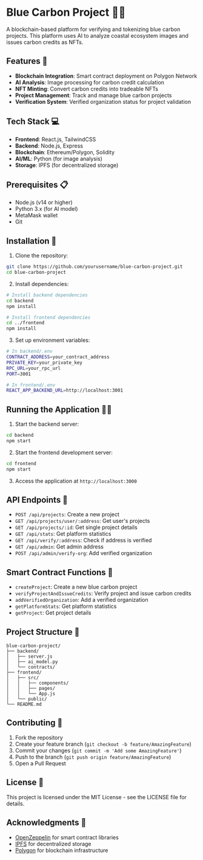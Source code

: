 # Blue Carbon Project 🌊🌱

A blockchain-based platform for verifying and tokenizing blue carbon projects. This platform uses AI to analyze coastal ecosystem images and issues carbon credits as NFTs.

## Features 🚀

- **Blockchain Integration**: Smart contract deployment on Polygon Network
- **AI Analysis**: Image processing for carbon credit calculation
- **NFT Minting**: Convert carbon credits into tradeable NFTs
- **Project Management**: Track and manage blue carbon projects
- **Verification System**: Verified organization status for project validation

## Tech Stack 💻

- **Frontend**: React.js, TailwindCSS
- **Backend**: Node.js, Express
- **Blockchain**: Ethereum/Polygon, Solidity
- **AI/ML**: Python (for image analysis)
- **Storage**: IPFS (for decentralized storage)

## Prerequisites 📋

- Node.js (v14 or higher)
- Python 3.x (for AI model)
- MetaMask wallet
- Git

## Installation 🔧

1. Clone the repository:

```bash
git clone https://github.com/yourusername/blue-carbon-project.git
cd blue-carbon-project
```

2. Install dependencies:

```bash
# Install backend dependencies
cd backend
npm install

# Install frontend dependencies
cd ../frontend
npm install
```

3. Set up environment variables:

```bash
# In backend/.env
CONTRACT_ADDRESS=your_contract_address
PRIVATE_KEY=your_private_key
RPC_URL=your_rpc_url
PORT=3001

# In frontend/.env
REACT_APP_BACKEND_URL=http://localhost:3001
```

## Running the Application 🏃‍♂️

1. Start the backend server:

```bash
cd backend
npm start
```

2. Start the frontend development server:

```bash
cd frontend
npm start
```

3. Access the application at `http://localhost:3000`

## API Endpoints 📡

- `POST /api/projects`: Create a new project
- `GET /api/projects/user/:address`: Get user's projects
- `GET /api/projects/:id`: Get single project details
- `GET /api/stats`: Get platform statistics
- `GET /api/verify/:address`: Check if address is verified
- `GET /api/admin`: Get admin address
- `POST /api/admin/verify-org`: Add verified organization

## Smart Contract Functions 📘

- `createProject`: Create a new blue carbon project
- `verifyProjectAndIssueCredits`: Verify project and issue carbon credits
- `addVerifiedOrganization`: Add a verified organization
- `getPlatformStats`: Get platform statistics
- `getProject`: Get project details

## Project Structure 📁

```
blue-carbon-project/
├── backend/
│   ├── server.js
│   ├── ai_model.py
│   └── contracts/
├── frontend/
│   ├── src/
│   │   ├── components/
│   │   ├── pages/
│   │   └── App.js
│   └── public/
└── README.md
```

## Contributing 🤝

1. Fork the repository
2. Create your feature branch (`git checkout -b feature/AmazingFeature`)
3. Commit your changes (`git commit -m 'Add some AmazingFeature'`)
4. Push to the branch (`git push origin feature/AmazingFeature`)
5. Open a Pull Request

## License 📝

This project is licensed under the MIT License - see the LICENSE file for details.

## Acknowledgments 🙏

- [OpenZeppelin](https://openzeppelin.com/) for smart contract libraries
- [IPFS](https://ipfs.io/) for decentralized storage
- [Polygon](https://polygon.technology/) for blockchain infrastructure